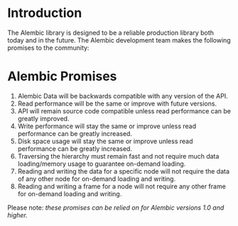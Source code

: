 # Introduction #

The Alembic library is designed to be a reliable production library both today and in the future. The Alembic  development team makes the following promises to the community:

# Alembic Promises #

  1. Alembic Data will be backwards compatible with any version of the API.
  1. Read performance will be the same or improve with future versions.
  1. API will remain source code compatible unless read performance can be greatly improved.
  1. Write performance will stay the same or improve unless read performance can be greatly increased.
  1. Disk space usage will stay the same or improve unless read performance can be greatly increased.
  1. Traversing the hierarchy must remain fast and not require much data loading/memory usage to guarantee on-demand loading.
  1. Reading and writing the data for a specific node will not require the data of any other node for on-demand loading and writing.
  1. Reading and writing a frame for a node will not require any other frame for on-demand loading and writing.

Please note: _these promises can be relied on for Alembic versions 1.0 and higher._

